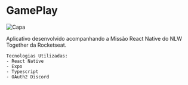 # GamePlay
![Capa](https://user-images.githubusercontent.com/88065589/154583366-c168067a-2c35-478a-b938-77dd423cbd18.png)

Aplicativo desenvolvido acompanhando a Missão React Native do NLW Together da Rocketseat.

```
Tecnologias Utilizadas:
- React Native
- Expo
- Typescript
- OAuth2 Discord
```

